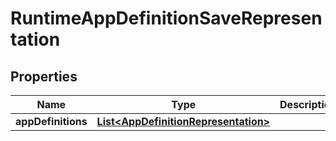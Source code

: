 
# RuntimeAppDefinitionSaveRepresentation

## Properties
Name | Type | Description | Notes
------------ | ------------- | ------------- | -------------
**appDefinitions** | [**List&lt;AppDefinitionRepresentation&gt;**](AppDefinitionRepresentation.md) |  |  [optional]



